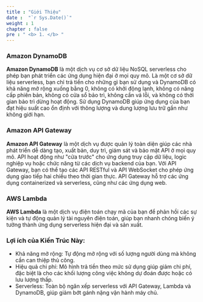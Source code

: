 ```yaml
---
title : "Giới Thiệu"
date :  "`r Sys.Date()`" 
weight : 1 
chapter : false
pre : " <b> 1. </b> "
---
```

### Amazon DynamoDB
**Amazon DynamoDB** là một dịch vụ cơ sở dữ liệu NoSQL serverless cho phép bạn phát triển các ứng dụng hiện đại ở mọi quy mô. Là một cơ sở dữ liệu serverless, bạn chỉ trả tiền cho những gì bạn sử dụng và DynamoDB có khả năng mở rộng xuống bằng 0, không có khởi động lạnh, không có nâng cấp phiên bản, không có cửa sổ bảo trì, không cần vá lỗi, và không có thời gian bảo trì dừng hoạt động. Sử dụng DynamoDB giúp ứng dụng của bạn đạt hiệu suất cao ổn định với thông lượng và dung lượng lưu trữ gần như không giới hạn.

### Amazon API Gateway
**Amazon API Gateway** là một dịch vụ được quản lý toàn diện giúp các nhà phát triển dễ dàng tạo, xuất bản, duy trì, giám sát và bảo mật API ở mọi quy mô. API hoạt động như "cửa trước" cho ứng dụng truy cập dữ liệu, logic nghiệp vụ hoặc chức năng từ các dịch vụ backend của bạn. Với API Gateway, bạn có thể tạo các API RESTful và API WebSocket cho phép ứng dụng giao tiếp hai chiều theo thời gian thực. API Gateway hỗ trợ các ứng dụng containerized và serverless, cũng như các ứng dụng web.

### AWS Lambda
**AWS Lambda** là một dịch vụ điện toán chạy mã của bạn để phản hồi các sự kiện và tự động quản lý tài nguyên điện toán, giúp bạn nhanh chóng biến ý tưởng thành ứng dụng serverless hiện đại và sản xuất.

### Lợi ích của Kiến Trúc Này:
- Khả năng mở rộng: Tự động mở rộng với số lượng người dùng mà không cần can thiệp thủ công.
- Hiệu quả chi phí: Mô hình trả tiền theo mức sử dụng giúp giảm chi phí, đặc biệt là cho các khối lượng công việc không dự đoán được hoặc có lưu lượng thấp.
- Serverless: Toàn bộ ngăn xếp serverless với API Gateway, Lambda và DynamoDB, giúp giảm bớt gánh nặng vận hành máy chủ.